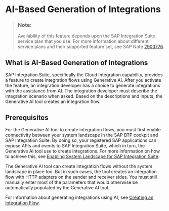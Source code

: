 <!-- loio96948c6b9dff4c2e852e7938f16cb5f9 -->

# AI-Based Generation of Integrations

> ### Note:  
> Availability of this feature depends upon the SAP Integration Suite service plan that you use. For more information about different service plans and their supported feature set, see SAP Note [2903776](https://launchpad.support.sap.com/#/notes/2903776).



<a name="loio96948c6b9dff4c2e852e7938f16cb5f9__section_wc2_q2c_wbc"/>

## What is AI-Based Generation of Integrations

SAP Integration Suite, specifically the Cloud Integration capability, provides a feature to create integration flows using Generative AI. After you activate the feature, an integration developer has a choice to generate integrations with the assistance from AI. The integration developer must describe the integration scenario when asked. Based on the descriptions and inputs, the Generative AI tool creates an integration flow.



<a name="loio96948c6b9dff4c2e852e7938f16cb5f9__section_nfp_nfc_wbc"/>

## Prerequisites

For the Generative AI tool to create integration flows, you must first enable connectivity between your system landscape in the SAP BTP cockpit and SAP Integration Suite. By doing so, your registered SAP applications can expose APIs and events to SAP Integration Suite, which in turn, the Generative AI tool use to create integrations. For more information on how to achieve this, see [Enabling System Landscape for SAP Integration Suite](https://help.sap.com/docs/btp/sap-business-technology-platform/enabling-system-landscape-for-sap-integration-suite?version=Cloud).

The Generative AI tool can create integration flows without the system landscape in place too. But in such cases, the tool creates an integration flow with HTTP adapters on the sender and receiver sides. You must still manually enter most of the parameters that would otherwise be automatically populated by the Generative AI tool.

For information about generating integrations using AI, see [Creating an Integration Flow](../creating-an-integration-flow-da53d93.md).


